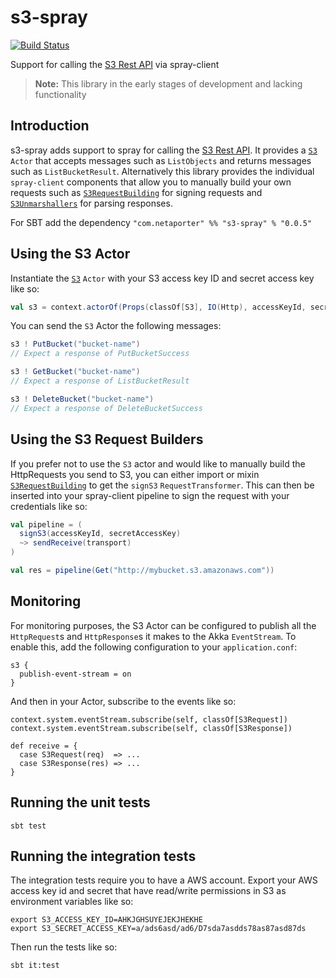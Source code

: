 s3-spray
========

[![Build Status](https://travis-ci.org/NET-A-PORTER/s3-spray.png?branch=master)](https://travis-ci.org/NET-A-PORTER/s3-spray)

Support for calling the [S3 Rest API](http://docs.aws.amazon.com/AmazonS3/latest/API/RESTBucketOps.html) via spray-client

> **Note:** This library in the early stages of development and lacking functionality

Introduction
------------

s3-spray adds support to spray for calling the [S3 Rest API](http://docs.aws.amazon.com/AmazonS3/latest/API/RESTBucketOps.html).
It provides a [`S3`](https://github.com/NET-A-PORTER/s3-spray/blob/master/src/main/scala/com/netaporter/s3/S3.scala) `Actor` that accepts messages such as `ListObjects` and returns messages such as `ListBucketResult`. Alternatively
this library provides the individual `spray-client` components that allow you to manually build your own requests such as
[`S3RequestBuilding`](https://github.com/NET-A-PORTER/s3-spray/blob/master/src/main/scala/com/netaporter/s3/S3RequestBuilding.scala) for signing requests and [`S3Unmarshallers`](https://github.com/NET-A-PORTER/s3-spray/blob/master/src/main/scala/com/netaporter/s3/S3Unmarshallers.scala) for parsing responses.

For SBT add the dependency `"com.netaporter" %% "s3-spray" % "0.0.5"`


Using the S3 Actor
------------------

Instantiate the [`S3`](https://github.com/NET-A-PORTER/s3-spray/blob/master/src/main/scala/com/netaporter/s3/S3.scala) `Actor` with your S3 access key ID and secret access key like so:

```scala
val s3 = context.actorOf(Props(classOf[S3], IO(Http), accessKeyId, secretAccessKey))
```

You can send the `S3` Actor the following messages:

```scala
s3 ! PutBucket("bucket-name")
// Expect a response of PutBucketSuccess

s3 ! GetBucket("bucket-name")
// Expect a response of ListBucketResult

s3 ! DeleteBucket("bucket-name")
// Expect a response of DeleteBucketSuccess
```

Using the S3 Request Builders
-----------------------------

If you prefer not to use the `S3` actor and would like to manually build the HttpRequests you send to S3, you can either
import or mixin [`S3RequestBuilding`](https://github.com/NET-A-PORTER/s3-spray/blob/master/src/main/scala/com/netaporter/s3/S3RequestBuilding.scala) to get the `signS3` `RequestTransformer`. This can then be inserted into your
spray-client pipeline to sign the request with your credentials like so:

```scala
val pipeline = (
  signS3(accessKeyId, secretAccessKey)
  ~> sendReceive(transport)
)

val res = pipeline(Get("http://mybucket.s3.amazonaws.com"))
```

Monitoring
----------

For monitoring purposes, the S3 Actor can be configured to publish all the `HttpRequest`s and `HttpResponse`s it makes to the Akka `EventStream`.
To enable this, add the following configuration to your `application.conf`:

    s3 {
      publish-event-stream = on
    }

And then in your Actor, subscribe to the events like so:

    context.system.eventStream.subscribe(self, classOf[S3Request])
    context.system.eventStream.subscribe(self, classOf[S3Response])

    def receive = {
      case S3Request(req)  => ...
      case S3Response(res) => ...
    }

Running the unit tests
---------------------

    sbt test

Running the integration tests
-----------------------------

The integration tests require you to have a AWS account. Export your AWS access key id and secret that have read/write
permissions in S3 as environment variables like so:

    export S3_ACCESS_KEY_ID=AHKJGHSUYEJEKJHEKHE
    export S3_SECRET_ACCESS_KEY=a/ads6asd/ad6/D7sda7asdds78as87asd87ds

Then run the tests like so:

    sbt it:test
